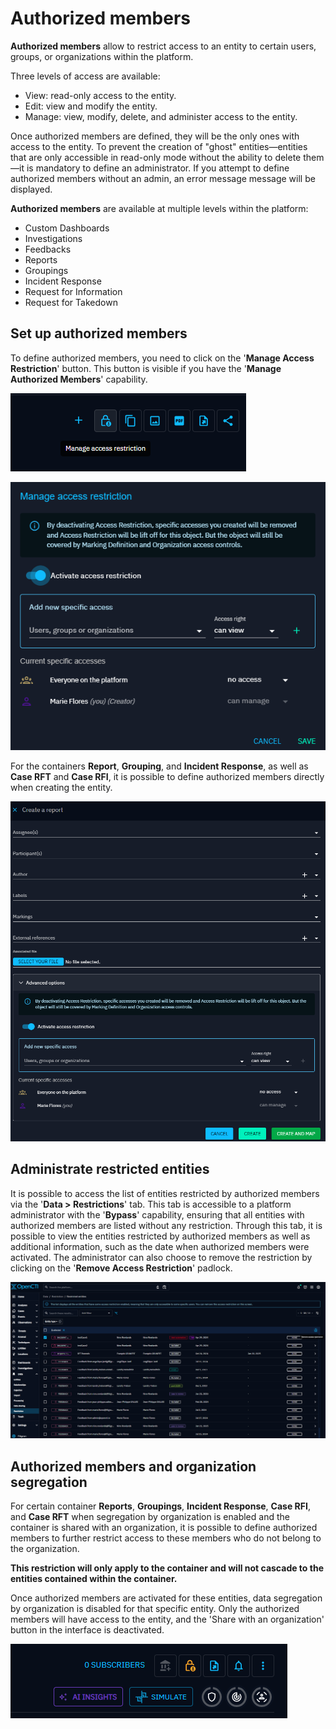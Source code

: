 # Authorized members

**Authorized members** allow to restrict access to an entity to certain users, groups, or organizations within the platform.

Three levels of access are available:

- View: read-only access to the entity.
- Edit: view and modify the entity.
- Manage: view, modify, delete, and administer access to the entity.

Once authorized members are defined, they will be the only ones with access to the entity. To prevent the creation of "ghost" entities—entities that are only accessible in read-only mode without the ability to delete them—it is mandatory to define an administrator. If you attempt to define authorized members without an admin, an error message message will be displayed.

**Authorized members** are available at multiple levels within the platform:

- Custom Dashboards
- Investigations
- Feedbacks
- Reports
- Groupings
- Incident Response
- Request for Information
- Request for Takedown

## Set up authorized members

To define authorized members, you need to click on the '**Manage Access Restriction**' button. This button is visible if you have the '**Manage Authorized Members**' capability.

![authorized-members-manage-access-button.png](assets%2Fauthorized-members-manage-access-button.png)

![authorized-members-pop-up.png](assets%2Fauthorized-members-pop-up.png)

For the containers **Report**, **Grouping**, and **Incident Response**, as well as **Case RFT** and **Case RFI**, it is possible to define authorized members directly when creating the entity.

![authorized-members-creation-form.png](assets%2Fauthorized-members-creation-form.png)

## Administrate restricted entities

It is possible to access the list of entities restricted by authorized members via the '**Data > Restrictions**' tab. This tab is accessible to a platform administrator with the '**Bypass**' capability, ensuring that all entities with authorized members are listed without any restriction. Through this tab, it is possible to view the entities restricted by authorized members as well as additional information, such as the date when authorized members were activated. The administrator can also choose to remove the restriction by clicking on the '**Remove Access Restriction**' padlock.
 
![authorized-members-restrictions.png](assets%2Fauthorized-members-restrictions.png)

## Authorized members and organization segregation

For certain container **Reports**, **Groupings**, **Incident Response**, **Case RFI**, and **Case RFT** when segregation by organization is enabled and the container is shared with an organization, it is possible to define authorized members to further restrict access to these members who do not belong to the organization.

**This restriction will only apply to the container and will not cascade to the entities contained within the container.**

Once authorized members are activated for these entities, data segregation by organization is disabled for that specific entity. Only the authorized members will have access to the entity, and the 'Share with an organization' button in the interface is deactivated.

![authorized-members-organization-sharing-deactivation.png](assets%2Fauthorized-members-organization-sharing-deactivation.png)
